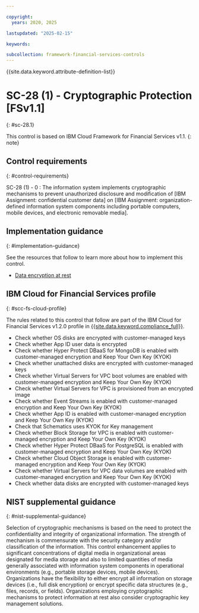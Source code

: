 ```yaml
---

copyright:
  years: 2020, 2025

lastupdated: "2025-02-15"

keywords:

subcollection: framework-financial-services-controls
---
```


{{site.data.keyword.attribute-definition-list}}

               
# SC-28 (1) - Cryptographic Protection [FSv1.1]
{: #sc-28.1}

This control is based on IBM Cloud Framework for Financial Services v1.1.
{: note}


## Control requirements
{: #control-requirements}

SC-28 (1) - 0
    : The information system implements cryptographic mechanisms to prevent unauthorized disclosure and modification of [IBM Assignment: confidential customer data] on [IBM Assignment: organization-defined information system components including portable computers, mobile devices, and electronic removable media].

## Implementation guidance
{: #implementation-guidance}

See the resources that follow to learn more about how to implement this control.

- [Data encryption at rest](/docs/framework-financial-services?topic=framework-financial-services-shared-encryption-at-rest)

## IBM Cloud for Financial Services profile
{: #scc-fs-cloud-profile}

The rules related to this control that follow are part of the IBM Cloud for Financial Services v1.2.0 profile in [{{site.data.keyword.compliance_full}}](/docs/security-compliance?topic=security-compliance-getting-started).

- Check whether OS disks are encrypted with customer-managed keys 
- Check whether App ID user data is encrypted 
- Check whether Hyper Protect DBaaS for MongoDB is enabled with customer-managed encryption and Keep Your Own Key (KYOK) 
- Check whether unattached disks are encrypted with customer-managed keys 
- Check whether Virtual Servers for VPC boot volumes are enabled with customer-managed encryption and Keep Your Own Key (KYOK) 
- Check whether Virtual Servers for VPC is provisioned from an encrypted image 
- Check whether Event Streams is enabled with customer-managed encryption and Keep Your Own Key (KYOK) 
- Check whether App ID is enabled with customer-managed encryption and Keep Your Own Key (KYOK) 
- Check that Schematics uses KYOK for Key management 
- Check whether Block Storage for VPC is enabled with customer-managed encryption and Keep Your Own Key (KYOK) 
- Check whether Hyper Protect DBaaS for PostgreSQL is enabled with customer-managed encryption and Keep Your Own Key (KYOK) 
- Check whether Cloud Object Storage is enabled with customer-managed encryption and Keep Your Own Key (KYOK) 
- Check whether Virtual Servers for VPC data volumes are enabled with customer-managed encryption and Keep Your Own Key (KYOK) 
- Check whether data disks are encrypted with customer-managed keys

## NIST supplemental guidance
{: #nist-supplemental-guidance}

Selection of cryptographic mechanisms is based on the need to protect the confidentiality and integrity of organizational information. The strength of mechanism is commensurate with the security category and/or classification of the information. This control enhancement applies to significant concentrations of digital media in organizational areas designated for media storage and also to limited quantities of media generally associated with information system components in operational environments (e.g., portable storage devices, mobile devices). Organizations have the flexibility to either encrypt all information on storage devices (i.e., full disk encryption) or encrypt specific data structures (e.g., files, records, or fields). Organizations employing cryptographic mechanisms to protect information at rest also consider cryptographic key management solutions.





